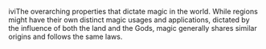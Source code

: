 iviThe overarching properties that dictate magic in the world. While regions might have their own distinct magic usages and applications, dictated by the influence of both the land and the Gods, magic generally shares similar origins and follows the same laws.